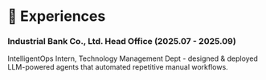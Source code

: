 # 💼 Experiences

### Industrial Bank Co., Ltd. Head Office (2025.07 - 2025.09)

IntelligentOps Intern, Technology Management Dept - designed & deployed LLM-powered agents that automated repetitive manual workflows.
